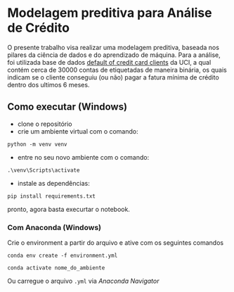 # Modelagem preditiva para Análise de Crédito

O presente trabalho visa realizar uma modelagem preditiva, baseada nos pilares
da ciência de dados e do aprendizado de máquina. Para a análise, foi utilizada
base de dados
[default of credit card clients](https://archive.ics.uci.edu/dataset/350/default+of+credit+card+clients)
da UCI, a qual contém cerca de 30000 contas de etiquetadas de maneira binária,
os quais indicam se o cliente conseguiu (ou não) pagar a fatura mínima de
crédito dentro dos ultimos 6 meses.

## Como executar (Windows)

- clone o repositório
- crie um ambiente virtual com o comando:
```shell
python -m venv venv
```

- entre no seu novo ambiente com o comando:
```shell
.\venv\Scripts\activate
```

- instale as dependências:
```shell
pip install requirements.txt
```

pronto, agora basta execurtar o notebook.

### Com Anaconda (Windows)

Crie o environment a partir do arquivo e ative com os seguintes comandos

```shell
conda env create -f environment.yml

conda activate nome_do_ambiente
```

Ou carregue o arquivo `.yml` via *Anaconda Navigator*
